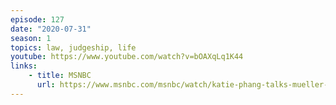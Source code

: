 ```yaml
---
episode: 127
date: "2020-07-31"
season: 1
topics: law, judgeship, life
youtube: https://www.youtube.com/watch?v=bOAXqLq1K44
links:
    - title: MSNBC
      url: https://www.msnbc.com/msnbc/watch/katie-phang-talks-mueller-s-russia-probe-and-impeachment-1492290627856
---
```

